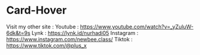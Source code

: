 # Card-Hover
Visit my other site :
Youtube   : https://www.youtube.com/watch?v=_yZuluW-6dk&t=9s
Lynk      : https://lynk.id/nurhadi05
Instagram : https://www.instagram.com/newbee.class/
Tiktok    : https://www.tiktok.com/@plus_x
